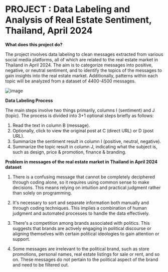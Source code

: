 # PROJECT : Data Labeling and Analysis of Real Estate Sentiment, Thailand, April 2024

**What does this project do?**

The project involves data labeling to clean messages extracted from various social media platforms, all of which are related to the real estate market in Thailand in April 2024. The aim is to categorize messages into positive, negative, or neutral sentiment, and to identify the topics of the messages to gain insights into the real estate market. Additionally, patterns within each topic will be analyzed from a dataset of 4400-4500 messages.

![image](https://github.com/TonKphumpl/Data-Project/assets/139863067/e823853a-3651-4fb3-8dc5-7c3343609ab2)

**Data Labeling Process**

The main steps involve two things primarily, columns I (sentiment) and J (topic). The process is divided into 3+1 optional steps briefly as follows:

1. Read the text in column B (message).
2. Optionally, click to view the original post at C (direct URL) or D (post URL).
3. Summarize the sentiment result in column I (positive, neutral, negative).
4. Summarize the topic result in column J, indicating what the subject is, such as design, price & promotion, finance & branding.

**Problem in messages of the real estate market in Thailand in April 2024 dataset**

1. There is a confusing message that cannot be completely deciphered through coding alone, so it requires using common sense to make decisions. This means relying on intuition and practical judgment rather than solely on programming.

2. It's necessary to sort and separate information both manually and through coding techniques. This implies a combination of human judgment and automated processes to handle the data effectively.

3. There's a competition among brands associated with politics. This suggests that brands are actively engaging in political discourse or aligning themselves with certain political ideologies to gain attention or support.

4. Some messages are irrelevant to the political brand, such as store promotions, personal names, real estate listings for sale or rent, and so on. These messages do not pertain to the political aspect of the brand and need to be filtered out.
   

